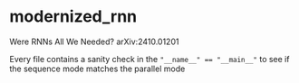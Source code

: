 # modernized_rnn
Were RNNs All We Needed?  arXiv:2410.01201

Every file contains a sanity check in the ```"__name__" == "__main__"``` to see if the sequence mode matches the parallel mode
